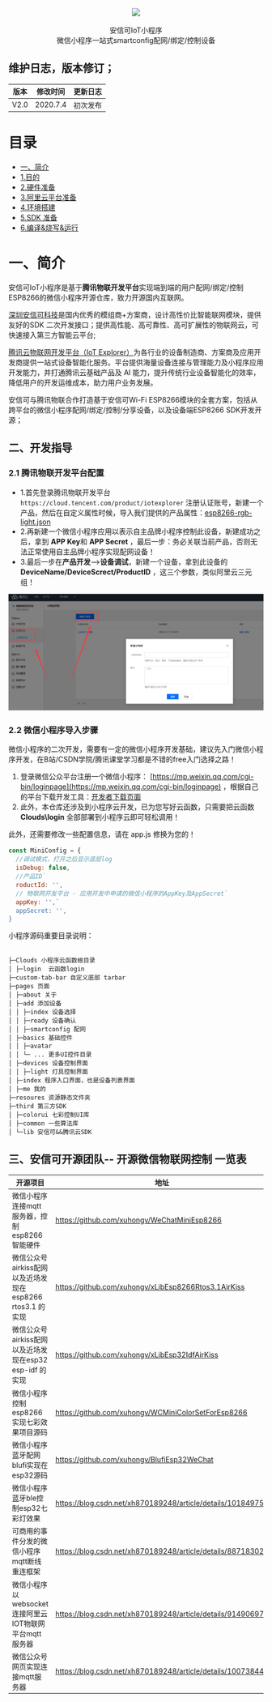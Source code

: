 
<p align="center">
    <img class="QR-img" src="https://docs.ai-thinker.com/_media/esp8266/docs/gh_b486321d51a4_860.jpg">
</p>

<div align="center"> <span class="logo" > 安信可IoT小程序 </span> </div>

<div class="row" />
<div align="center">
  <span class="desc" >微信小程序一站式smartconfig配网/绑定/控制设备</span> 
</div>


## 维护日志，版本修订；

|版本|修改时间|更新日志|
|----|----|----|
|V2.0|2020.7.4|初次发布|



# 目录

- [一、简介](#Introduction)  
- [1.目的](#aim)  
- [2.硬件准备](#hardwareprepare)  
- [3.阿里云平台准备](#aliyunprepare)  
- [4.环境搭建](#compileprepare)  
- [5.SDK 准备](#sdkprepare)  
- [6.编译&烧写&运行](#makeflash)  

# <span id = "Introduction">一、简介</span>


安信可IoT小程序是基于**腾讯物联开发平台**实现端到端的用户配网/绑定/控制ESP8266的微信小程序开源仓库，致力开源国内互联网。


[深圳安信可科技](https://www.ai-thinker.com/home)是国内优秀的模组商+方案商，设计高性价比智能联网模块，提供友好的SDK 二次开发接口；提供高性能、高可靠性、高可扩展性的物联网云，可快速接入第三方智能云平台;

[腾讯云物联网开发平台（IoT Explorer）](https://cloud.tencent.com/product/iotexplorer)为各行业的设备制造商、方案商及应用开发商提供一站式设备智能化服务。平台提供海量设备连接与管理能力及小程序应用开发能力，并打通腾讯云基础产品及 AI 能力，提升传统行业设备智能化的效率，降低用户的开发运维成本，助力用户业务发展。

安信可与腾讯物联合作打造基于安信可Wi-Fi ESP8266模块的全套方案，包括从跨平台的微信小程序配网/绑定/控制/分享设备，以及设备端ESP8266 SDK开发开源；


## 二、开发指导

### 2.1 腾讯物联开发平台配置

- 1.首先登录腾讯物联开发平台 ```https://cloud.tencent.com/product/iotexplorer``` 注册认证账号，新建一个产品，然后在自定义属性时候，导入我们提供的产品属性：[esp8266-rgb-light.json](resoures/esp8266-rgb-light.json)
- 2.再新建一个微信小程序应用以表示自主品牌小程序控制此设备，新建成功之后，拿到 **APP Key**和 **APP Secret** ，最后一步：务必关联当前产品，否则无法正常使用自主品牌小程序实现配网设备！
- 3.最后一步在**产品开发**-->**设备调试**，新建一个设备，拿到此设备的 **DeviceName/DeviceScrect/ProductID** ，这三个参数，类似阿里云三元组！

![newMini](resoures\newMini.png)

### 2.2  微信小程序导入步骤

微信小程序的二次开发，需要有一定的微信小程序开发基础，建议先入门微信小程序开发，在B站/CSDN学院/腾讯课堂学习都是不错的free入门选择之路！

1. 登录微信公众平台注册一个微信小程序： [https://mp.weixin.qq.com/cgi-bin/loginpage](https://mp.weixin.qq.com/cgi-bin/loginpage) ，根据自己的平台下载开发工具：[开发者下载页面](https://developers.weixin.qq.com/miniprogram/dev/devtools/download.html)
2. 此外，本仓库还涉及到小程序云开发，已为您写好云函数，只需要把云函数 **Clouds\login** 全部部署到小程序云即可轻松调用！

此外，还需要修改一些配置信息，请在 app.js 修换为您的！

```javascript
const MiniConfig = {
  //调试模式，打开之后显示底层log
  isDebug: false,
  //产品ID`
  roductId: '',
  // 物联网开发平台 - 应用开发中申请的微信小程序的AppKey及AppSecret`
  appKey: '',`
  appSecret: '',
}
```

小程序源码重要目录说明：

```

├─Clouds 小程序云函数根目录
│ ├─login  云函数login
├─custom-tab-bar 自定义底部 tarbar
├─pages 页面
│ ├─about 关于
│ ├─add 添加设备
│ │ ├─index 设备选择
│ │ ├─ready 设备确认
│ │ ├─smartconfig 配网
│ ├─basics 基础控件
│ │ ├─avatar 
│ │ └─ ... 更多UI控件目录
│ ├─devices 设备控制界面
│ │ ├─light 灯具控制界面
│ ├─index 程序入口界面，也是设备列表界面
│ ├─me 我的
├─resoures 资源静态文件夹
├─third 第三方SDK
│ ├─colorui 七彩控制UI库
│ ├─common 一些算法库
│ └─lib 安信可&&腾讯云SDK
```
## 三、安信可开源团队-- 开源微信物联网控制 一览表

|开源项目|地址|开源时间|
|----|----|----|
|微信小程序连接mqtt服务器，控制esp8266智能硬件|https://github.com/xuhongv/WeChatMiniEsp8266|2018.11|
|微信公众号airkiss配网以及近场发现在esp8266 rtos3.1 的实现|https://github.com/xuhongv/xLibEsp8266Rtos3.1AirKiss|2019.3|
|微信公众号airkiss配网以及近场发现在esp32 esp-idf 的实现|https://github.com/xuhongv/xLibEsp32IdfAirKiss|2019.9|
|微信小程序控制esp8266实现七彩效果项目源码| https://github.com/xuhongv/WCMiniColorSetForEsp8266|2019.9|
|微信小程序蓝牙配网blufi实现在esp32源码| https://github.com/xuhongv/BlufiEsp32WeChat|2019.11|
|微信小程序蓝牙ble控制esp32七彩灯效果| https://blog.csdn.net/xh870189248/article/details/101849759|2019.10|
|可商用的事件分发的微信小程序mqtt断线重连框架|https://blog.csdn.net/xh870189248/article/details/88718302|2019.2|
|微信小程序以 websocket 连接阿里云IOT物联网平台mqtt服务器|https://blog.csdn.net/xh870189248/article/details/91490697|2019.6|
|微信公众号网页实现连接mqtt服务器|https://blog.csdn.net/xh870189248/article/details/100738444|2019.9|

